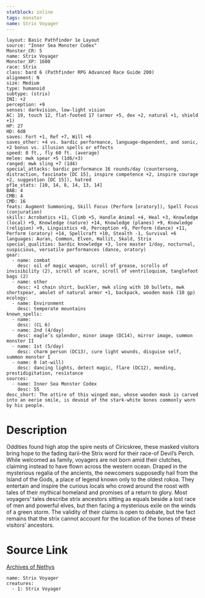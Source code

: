 ```yaml
---
statblock: inline
tags: monster
name: Strix Voyager
---
```

```statblock
layout: Basic Pathfinder 1e Layout
source: "Inner Sea Monster Codex"
Monster_CR: 5
name: Strix Voyager
Monster_XP: 1600
race: Strix
class: bard 6 (Pathfinder RPG Advanced Race Guide 200)
alignment: N
size: Medium
type: humanoid
subtype: (strix)
INI: +2
perception: +9
senses: darkvision, low-light vision
AC: 19, touch 12, flat-footed 17 (armor +5, dex +2, natural +1, shield +1)
HP: 27
HD: 6d8
saves: Fort +1, Ref +7, Will +6
saves_other: +4 vs. bardic performance, language-dependent, and sonic, +2 bonus vs. illusion spells or effects
speed: 0 ft., fly 60 ft. (average)
melee: mwk spear +5 (1d6/×3)
ranged: mwk sling +7 (1d4)
special_attacks: bardic performance 16 rounds/day (countersong, distraction, fascinate [DC 15], inspire competence +2, inspire courage +2, suggestion [DC 15]), hatred
pf1e_stats: [10, 14, 8, 14, 13, 14]
BAB: 4
CMB: 4
CMD: 16
feats: Augment Summoning, Skill Focus (Perform [oratory]), Spell Focus (conjuration)
skills: Acrobatics +11, Climb +5, Handle Animal +4, Heal +3, Knowledge (local) +9, Knowledge (nature) +14, Knowledge (planes) +9, Knowledge (religion) +9, Linguistics +8, Perception +9, Perform (dance) +11, Perform (oratory) +14, Spellcraft +10, Stealth -1, Survival +6
languages: Auran, Common, Elven, Hallit, Skald, Strix
special_qualities: bardic knowledge +3, lore master 1/day, nocturnal, suspicious, versatile performances (dance, oratory)
gear:
  - name: combat
    desc: oil of magic weapon, scroll of grease, scrolls of invisibility (2), scroll of scare, scroll of ventriloquism, tanglefoot bags (2)
  - name: other
    desc: +1 chain shirt, buckler, mwk sling with 10 bullets, mwk shortspear, amulet of natural armor +1, backpack, wooden mask (10 gp)
ecology:
  - name: Environment
    desc: temperate mountains
known_spells:
  - name:
    desc: (CL 6)
  - name: 2nd (4/day)
    desc: eagle’s splendor, minor image (DC14), mirror image, summon monster II
  - name: 1st (5/day)
    desc: charm person (DC13), cure light wounds, disguise self, summon monster I
  - name: 0 (at-will)
    desc: dancing lights, detect magic, flare (DC12), mending, prestidigitation, resistance
sources:
  - name: Inner Sea Monster Codex
    desc: 55
desc_short: The attire of this winged man, whose wooden mask is carved into an eerie smile, is devoid of the stark-white bones commonly worn by his people.
```
# Description
Oddities found high atop the spire nests of Ciricskree, these masked visitors bring hope to the fading itarii-the Strix word for their race-of Devil’s Perch. While welcomed as family, voyagers are not born amid their clutches, claiming instead to have flown across the western ocean. Draped in the mysterious regalia of the ancients, the newcomers supposedly hail from the Island of the Gods, a place of legend known only to the oldest rokoa. They entertain and inspire the curious locals who crowd around the roost with tales of their mythical homeland and promises of a return to glory. Most voyagers’ tales describe strix ancestors sitting as equals beside a lost race of men and powerful elves, but then facing a mysterious exile on the winds of a green storm. The validity of their claims is open to debate, but the fact remains that the strix cannot account for the location of the bones of these visitors’ ancestors.
# Source Link
[Archives of Nethys](https://aonprd.com/MonsterDisplay.aspx?ItemName=Strix%20Voyager)
```encounter-table
name: Strix Voyager
creatures:
  - 1: Strix Voyager
```
